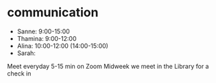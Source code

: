 # communication

- Sanne: 9:00-15:00
- Thamina: 9:00-12:00
- Alina: 10:00-12:00 (14:00-15:00)
- Sarah:

Meet everyday 5-15 min on Zoom Midweek we meet in the Library for a check in
